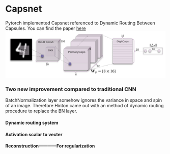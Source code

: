# Capsnet
Pytorch implemented Capsnet referenced to Dynamic Routing Between Capsules. You can find the paper [here](https://arxiv.org/pdf/1710.09829.pdf)
![alt text](png/model.png)
### Two new improvement compared to traditional CNN
BatchNormalization layer somehow ignores the variance in space and spin of an image. Therefore Hinton came out with an method of dynamic routing procedure to replace the BN layer. 
#### Dynamic routing system
#### Activation scalar to vecter
#### Reconstruction————For regularization
